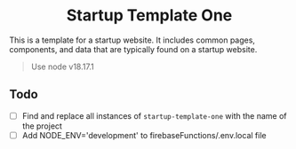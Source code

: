 <h1 align="center">Startup Template One</h1>

This is a template for a startup website. It includes common pages, components, and data that are typically found on a startup website.

> Use node v18.17.1

## Todo

- [ ] Find and replace all instances of `startup-template-one` with the name of the project
- [ ] Add NODE_ENV='development' to firebaseFunctions/.env.local file
